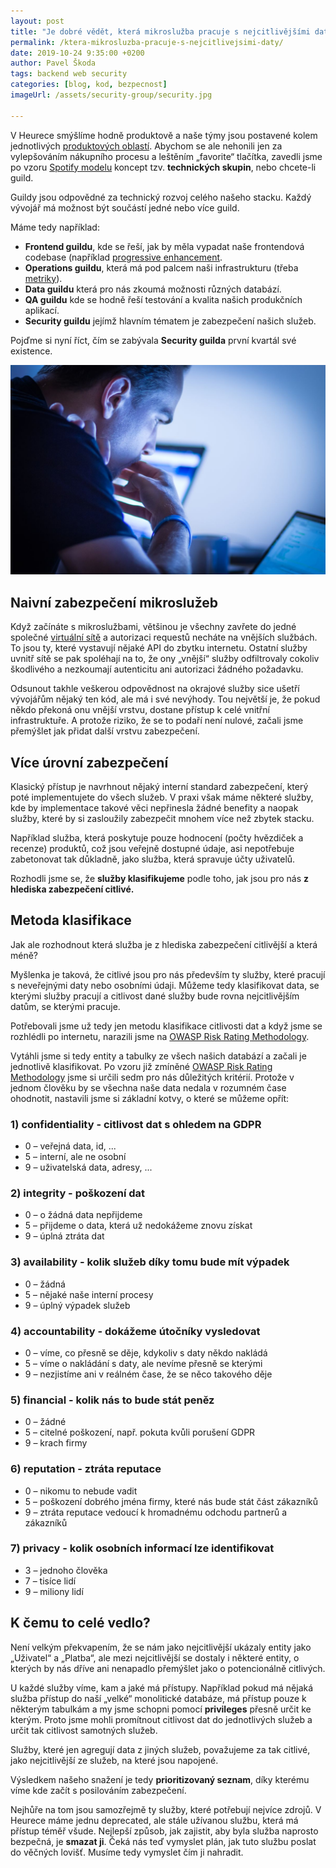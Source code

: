```yaml
---
layout: post
title: "Je dobré vědět, která mikroslužba pracuje s nejcitlivějšími daty"
permalink: /ktera-mikrosluzba-pracuje-s-nejcitlivejsimi-daty/
date: 2019-10-24 9:35:00 +0200
author: Pavel Škoda
tags: backend web security
categories: [blog, kod, bezpecnost]
imageUrl: /assets/security-group/security.jpg

---
```


V Heurece smýšlíme hodně produktově a naše týmy jsou postavené kolem jednotlivých [produktových oblastí](/jak-jsme-si-rozdelili-produktove-oblasti-do-tymu/). Abychom se ale nehonili jen za vylepšováním nákupního procesu a leštěním „favorite“ tlačítka, zavedli jsme po vzoru [Spotify modelu](/inspirovali-jsme-se-u-spotify/) koncept tzv. **technických skupin**, nebo chcete-li guild.

Guildy jsou odpovědné za technický rozvoj celého našeho stacku.‌ Každý vývojář má možnost být součástí jedné nebo více guild.

Máme tedy například:
* **Frontend guildu**, kde se řeší, jak by měla vypadat naše frontendová codebase (například [progressive enhancement](/princip-postupneho-vylepseni/).
* **Operations guildu**, která má pod palcem naši infrastrukturu (třeba [metriky](/metriky-metriky-metriky/)).
* **Data guildu** která pro nás zkoumá možnosti různých databází.
* **QA guildu** kde se hodně řeší testování a kvalita našich produkčních aplikací.
* **Security guildu** jejímž hlavním tématem je zabezpečení našich služeb.

Pojďme si nyní říct, čím se zabývala **Security guilda** první kvartál své existence.

![Je dobré vědět, která mikroslužba pracuje s nejcitlivějšími daty](/assets/security-group/security.jpg)

## Naivní zabezpečení mikroslužeb

Když začínáte s mikroslužbami, většinou je všechny zavřete do jedné společné [virtuální sítě](https://cs.wikipedia.org/wiki/VLAN) a&nbsp;autorizaci requestů necháte na vnějších službách.‌ To jsou ty, které vystavují nějaké API‌ do zbytku internetu. Ostatní služby uvnitř sítě se pak spoléhají na to, že ony „vnější“ služby odfiltrovaly cokoliv škodlivého a nezkoumají autenticitu ani autorizaci žádného požadavku.

Odsunout takhle veškerou odpovědnost na okrajové služby sice ušetří vývojářům nějaký ten kód, ale má i své nevýhody. Tou největší je, že pokud někdo překoná onu vnější vrstvu, dostane přístup k celé vnitřní infrastruktuře. A protože riziko, že se to podaří není nulové, začali jsme přemýšlet jak přidat další vrstvu zabezpečení.

## Více úrovní zabezpečení

Klasický přístup je navrhnout nějaký interní standard zabezpečení, který poté implementujete do všech služeb.‌ V praxi však máme některé služby, kde by implementace takové věci nepřinesla žádné benefity a naopak služby, které by si zasloužily zabezpečit mnohem více než zbytek stacku.

Například služba, která poskytuje pouze hodnocení (počty hvězdiček a recenze) produktů, což jsou veřejně dostupné údaje, asi nepotřebuje zabetonovat tak důkladně, jako služba, která spravuje účty uživatelů.

Rozhodli jsme se, že **služby klasifikujeme** podle toho, jak jsou pro nás **z hlediska zabezpečení citlivé.**

## Metoda klasifikace

Jak ale rozhodnout která služba je z hlediska zabezpečení citlivější a která méně?‌

Myšlenka je taková, že citlivé jsou pro nás především ty služby, které pracují s neveřejnými daty nebo osobními údaji.‌ Můžeme tedy klasifikovat data, se kterými služby pracují a citlivost dané služby bude rovna nejcitlivějším datům, se kterými pracuje.

Potřebovali jsme už tedy jen metodu klasifikace citlivosti dat a když jsme se rozhlédli po internetu, narazili jsme na [OWASP Risk Rating Methodology](https://www.owasp.org/index.php/OWASP_Risk_Rating_Methodology).

Vytáhli jsme si tedy entity a tabulky ze všech našich databází a začali je jednotlivě klasifikovat. Po vzoru již zmíněné [OWASP Risk Rating Methodology](https://www.owasp.org/index.php/OWASP_Risk_Rating_Methodology) jsme si určili sedm pro nás důležitých kritérií. Protože v jednom člověku by se všechna naše data nedala v rozumném čase ohodnotit, nastavili jsme si základní kotvy, o které se můžeme opřít:

### 1) confidentiality - citlivost dat s ohledem na GDPR
* 0 – veřejná data, id, ...
* 5 – interní, ale ne osobní
* 9 – uživatelská data, adresy, ...

### 2) integrity - poškození dat
* 0 – o žádná data nepřijdeme
* 5 – přijdeme o data, která už nedokážeme znovu získat
* 9 – úplná ztráta dat

### 3) availability - kolik služeb díky tomu bude mít výpadek
* 0 – žádná
* 5 – nějaké naše interní procesy
* 9 – úplný výpadek služeb

### 4) accountability - dokážeme útočníky vysledovat
* 0 – víme, co přesně se děje, kdykoliv s daty někdo nakládá
* 5 – víme o nakládání s daty, ale nevíme přesně se kterými
* 9 – nezjistíme ani v reálném čase, že se něco takového děje

### 5) financial - kolik nás to bude stát peněz
* 0 – žádné
* 5 – citelné poškození, např. pokuta kvůli porušení GDPR
* 9 – krach firmy

### 6) reputation - ztráta reputace
* 0 – nikomu to nebude vadit
* 5 – poškození dobrého jména firmy, které nás bude stát část zákazníků
* 9 – ztráta reputace vedoucí k hromadnému odchodu partnerů a zákazníků

### 7) privacy - kolik osobních informací lze identifikovat
* 3 – jednoho člověka
* 7 – tisíce lidí
* 9 – miliony lidí

## K čemu to celé vedlo?

Není velkým překvapením, že se nám jako nejcitlivější ukázaly entity jako „Uživatel“ a „Platba“, ale mezi nejcitlivější se dostaly i některé entity, o kterých by nás dříve ani nenapadlo přemýšlet jako o potencionálně citlivých.

U každé služby víme, kam a jaké má přístupy. Například pokud má nějaká služba přístup do naší „velké“ monolitické databáze, má přístup pouze k některým tabulkám a my jsme schopni pomocí **privileges** přesně určit ke kterým. Proto jsme mohli promítnout citlivost dat do jednotlivých služeb a určit tak citlivost samotných služeb.

Služby, které jen agregují data z jiných služeb, považujeme za tak citlivé, jako nejcitlivější ze služeb, na které jsou napojené.

Výsledkem našeho snažení je tedy **prioritizovaný seznam**, díky kterému víme kde začít s posilováním zabezpečení.

Nejhůře na tom jsou samozřejmě ty služby, které potřebují nejvíce zdrojů.
V Heurece máme jednu deprecated, ale stále užívanou službu, která má přístup téměř všude. Nejlepší způsob, jak zajistit, aby byla služba naprosto bezpečná, je **smazat ji**. Čeká nás teď vymyslet plán, jak tuto službu poslat do věčných lovišť. Musíme tedy vymyslet čím ji nahradit.
